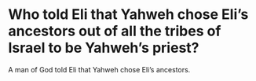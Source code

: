 # Who told Eli that Yahweh chose Eli’s ancestors out of all the tribes of Israel to be Yahweh’s priest?

A man of God told Eli that Yahweh chose Eli’s ancestors.
